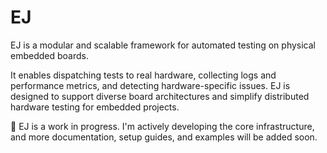 # EJ

EJ is a modular and scalable framework for automated testing on physical embedded boards.

It enables dispatching tests to real hardware, collecting logs and performance metrics, and detecting hardware-specific issues. EJ is designed to support diverse board architectures and simplify distributed hardware testing for embedded projects.

:construction: EJ is a work in progress. I'm actively developing the core infrastructure, and more documentation, setup guides, and examples will be added soon.
